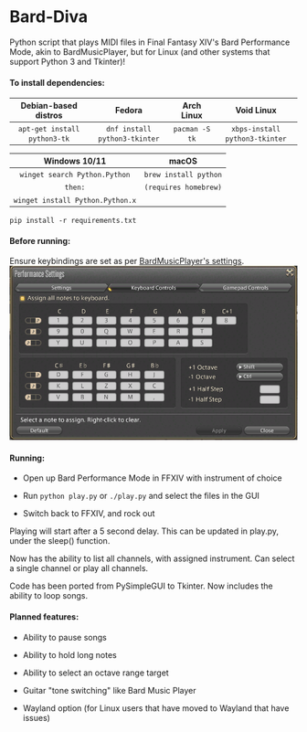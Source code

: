 # Bard-Diva

Python script that plays MIDI files in Final Fantasy XIV's Bard Performance Mode, akin to BardMusicPlayer, but for Linux (and other systems that support Python 3 and Tkinter)!

#### To install dependencies:

| Debian-based distros         | Fedora                        | Arch Linux     | Void Linux                     |
|:----------------------------:|:-----------------------------:|:--------------:|:------------------------------:|
| `apt-get install python3-tk` | `dnf install python3-tkinter` | `pacman -S tk` | `xbps-install python3-tkinter` |

| Windows 10/11                     | macOS                  |
|:---------------------------------:|:----------------------:|
| `winget search Python.Python`     | `brew install python`  |
| `then:`                           | `(requires homebrew)`  |
| `winget install Python.Python.x`  |

`pip install -r requirements.txt`

#### Before running:

Ensure keybindings are set as per [BardMusicPlayer's settings](https://bardmusicplayer.com/perf_settings.png).
![image info](./perf_settings.png)

#### Running:

- Open up Bard Performance Mode in FFXIV with instrument of choice

- Run `python play.py` or `./play.py` and select the files in the GUI

- Switch back to FFXIV, and rock out

Playing will start after a 5 second delay. This can be updated in play.py, under the sleep() function.

Now has the ability to list all channels, with assigned instrument. Can select a single channel or play all channels.

Code has been ported from PySimpleGUI to Tkinter. Now includes the ability to loop songs.

#### Planned features:

- Ability to pause songs

- Ability to hold long notes

- Ability to select an octave range target

- Guitar "tone switching" like Bard Music Player

- Wayland option (for Linux users that have moved to Wayland that have issues)
